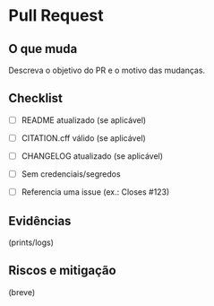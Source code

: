 # Pull Request

## O que muda

Descreva o objetivo do PR e o motivo das mudanças.

## Checklist

- [ ] README atualizado (se aplicável)

- [ ] CITATION.cff válido (se aplicável)

- [ ] CHANGELOG atualizado (se aplicável)

- [ ] Sem credenciais/segredos

- [ ] Referencia uma issue (ex.: Closes #123)

## Evidências

(prints/logs)

## Riscos e mitigação

(breve)
